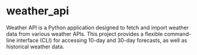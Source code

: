 # weather_api
Weather API is a Python application designed to fetch and import weather data from various weather APIs. This project provides a flexible command-line interface (CLI) for accessing 10-day and 30-day forecasts, as well as historical weather data.
